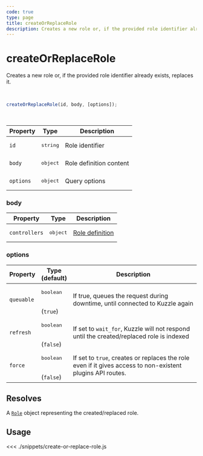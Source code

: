 ```yaml
---
code: true
type: page
title: createOrReplaceRole
description: Creates a new role or, if the provided role identifier already exists, replaces it.
---
```


# createOrReplaceRole

Creates a new role or, if the provided role identifier already exists, replaces it.

<br />

```js
createOrReplaceRole(id, body, [options]);
```

<br />

| Property | Type | Description |
| --- | --- | --- |
| `id` | <pre>string</pre> | Role identifier |
| `body` | <pre>object</pre> | Role definition content |
| `options` | <pre>object</pre> | Query options |

### body

| Property | Type | Description |
| --- | --- | --- |
| `controllers` | <pre>object</pre> | [Role definition](/core/2/guides/main-concepts/permissions#roles) |

### options

| Property | Type<br />(default) | Description |
| --- | --- | --- |
| `queuable` | <pre>boolean</pre><br />(`true`) | If true, queues the request during downtime, until connected to Kuzzle again |
| `refresh` | <pre>boolean</pre><br />(`false`) | If set to `wait_for`, Kuzzle will not respond until the created/replaced role is indexed |
| `force`   | <pre>boolean</pre><br />(`false`) | If set to `true`, creates or replaces the role even if it gives access to non-existent plugins API routes. |

## Resolves

A [`Role`](/sdk/js/7/core-classes/role) object representing the created/replaced role.

## Usage

<<< ./snippets/create-or-replace-role.js
